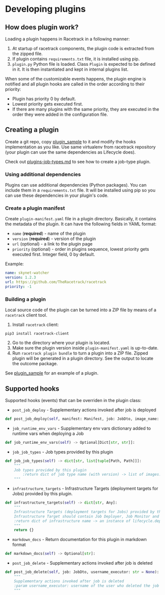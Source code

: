 # Developing plugins

## How does plugin work?
Loading a plugin happens in Racetrack in a following manner:

1. At startup of racetrack components,
  the plugin code is extracted from the zipped file.
1. If plugin contains `requirements.txt` file, it is installed using pip.
1. `plugin.py` Python file is loaded. Class `Plugin` is expected to be defined in it. 
  It is then instantiated and kept in internal plugins list.

When some of the customizable events happens, 
the plugin engine is notified and all plugin hooks are called in the order according to their priority:

- Plugin has priority 0 by default. 
- Lowest priority gets executed first. 
- If there are many plugins with the same priority, 
  they are executed in the order they were added in the configuration file.

## Creating a plugin
Create a git repo, copy [plugin_sample](plugin_sample) to it
and modify the hooks implementation as you like.
Use same virtualenv from racetrack repository 
(your plugin can use the same dependencies as Lifecycle does).

Check out [plugins-job-types.md](./plugins-job-types.md)
to see how to create a job-type plugin.

### Using additional dependencies
Plugins can use additional dependencies (Python packages).
You can include them in a `requirements.txt` file.
It will be installed using pip so you can use these dependencies in your plugin's code.

### Create a plugin manifest
Create `plugin-manifest.yaml` file in a plugin directory.
Basically, it contains the metadata of the plugin.
It can have the following fields in YAML format:

- `name` (**required**) - name of the plugin
- `version` (**required**) - version of the plugin
- `url` (optional) - a link to the plugin page
- `priority` (optional) - order in plugins sequence, lowest priority gets executed first. Integer field, 0 by default.

Example:
```yaml
name: skynet-watcher
version: 1.2.3
url: https://github.com/TheRacetrack/racetrack
priority: -1
```

### Building a plugin
Local source code of the plugin can be turned into a ZIP file
by means of a `racetrack` client tool.

1. Install `racetrack` client:
  ```shell
  pip3 install racetrack-client
  ```
2. Go to the directory where your plugin is located.
3. Make sure the plugin version inside `plugin-manifest.yaml` is up-to-date.
4. Run `racetrack plugin bundle` to turn a plugin into a ZIP file.
  Zipped plugin will be generated in a plugin directory.
  See the output to locate the outcome package.

See [plugin_sample](plugin_sample) for an example of a plugin.

## Supported hooks
Supported hooks (events) that can be overriden in the plugin class:

- `post_job_deploy` - Supplementary actions invoked after job is deployed
```python
def post_job_deploy(self, manifest: Manifest, job: JobDto, image_name: str, deployer_username: str = None):
```

- `job_runtime_env_vars` - Supplementary env vars dictionary added to runtime vars when deploying a Job
```python
def job_runtime_env_vars(self) -> Optional[Dict[str, str]]:
```

- `job_job_types` - Job types provided by this plugin
```python
def job_job_types(self) -> dict[str, list[tuple[Path, Path]]]:
    """
    Job types provided by this plugin
        :return dict of job type name (with version) -> list of images: (base image path, dockerfile template path)
    """
```

- `infrastructure_targets` - Infrastructure Targets (deployment targets for Jobs) provided by this plugin.
```python
def infrastructure_targets(self) -> dict[str, Any]:
    """
    Infrastructure Targets (deployment targets for Jobs) provided by this plugin
    Infrastructure Target should contain Job Deployer, Job Monitor and Job Logs Streamer.
    :return dict of infrastructure name -> an instance of lifecycle.deployer.infra_target.InfrastructureTarget
    """
    return {}
```

- `markdown_docs` - Return documentation for this plugin in markdown format
```python
def markdown_docs(self) -> Optional[str]:
```

- `post_job_delete` - Supplementary actions invoked after job is deleted
```python
def post_job_delete(self, job: JobDto, username_executor: str = None):
    """
    Supplementary actions invoked after job is deleted
    :param username_executor: username of the user who deleted the job
    """
```
